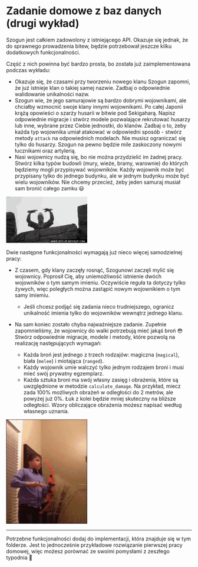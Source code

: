 # Zadanie domowe z baz danych (drugi wykład)

Szogun jest całkiem zadowolony z istniejącego API. Okazuje się jednak, że do sprawnego prowadzenia bitew, będzie potrzebował jeszcze kilku dodatkowych funkcjonalności.

Część z nich powinna być bardzo prosta, bo została już zaimplementowana podczas wykładu:

- Okazuje się, że czasami przy tworzeniu nowego klanu Szogun zapomni, że już istnieje klan o takiej samej nazwie. Zadbaj o odpowiednie walidowanie unikalności nazw.
- Szogun wie, że jego samurajowie są bardzo dobrymi wojownikami, ale chciałby wzmocnić swoje klany innymi wojownikami. Po całej Japonii krążą opowieści o szarży husarii w bitwie pod Sekigaharą. Napisz odpowiednie migracje i stwórz modele pozwalające rekrutować husarzy lub inne, wybrane przez Ciebie jednostki, do klanów. Zadbaj o to, żeby każda typ wojownika umiał atakować w odpowiedni sposób - stwórz metody `attack` na odpowiednich modelach. Nie musisz ograniczać się tylko do husarzy. Szogun na pewno będzie mile zaskoczony nowymi łucznikami oraz artylerią. 
- Nasi wojownicy nudzą się, bo nie można przydzielić im żadnej pracy. Stwórz kilka typów budowli (mury, wieże, bramy, warownie) do których będziemy mogli przypisywać wojowników. Każdy wojownik może być przypisany tylko do jednego budynku, ale w jednym budynku może być wielu wojowników. Nie chcemy przecież, żeby jeden samuraj musiał sam bronić całego zamku :smiley:

![castle](vendor/images/castle.gif)

Dwie następne funkcjonalności wymagają już nieco więcej samodzielnej pracy:

- Z czasem, gdy klany zaczęły rosnąć, Szogunowi zaczęli mylić się wojownicy. Poprosił Cię, aby uniemożliwość istnienie dwóch wojowników o tym samym imieniu. Oczywiście reguła ta dotyczy tylko żywych, więc poległych można zastąpić nowym wojownikiem o tym samy imiemiu.
  - Jeśli chcesz podjąć się zadania nieco trudniejszego, ogranicz unikalność imienia tylko do wojowników wewnątrz jednego klanu.

- Na sam koniec zostało chyba najważniejsze zadanie. Zupełnie zapomnieliśmy, że wojownicy do walki potrzebują mieć jakąś broń :flushed: Stwórz odpowiednie migracje, modele i metody, które pozwolą na realizację następujących wymagań:
  - Każda broń jest jednego z trzech rodzajów: magiczna (`magical`), biała (`melee`) i miotająca (`ranged`). 
  - Każdy wojownik umie walczyć tylko jednym rodzajem broni i musi mieć swój prywatny egzemplarz. 
  - Każda sztuka broni ma swój własny zasięg i obrażenia, które są uwzględnione w metodzie `calculate_damage`. Na przykład, miecz zada 100% możliwych obrażeń w odległości do 2 metrów, ale powyżej już 0%. Łuk z kolei będzie mniej skuteczny na bliższe odległości. Wzory obliczające obrażenia możesz napisać według własnego uznania.

![archery](vendor/images/archery.gif)

---

Potrzebne funkcjonalności dodaj do implementacji, która znajduje się w tym folderze. Jest to jednocześnie przykładowe rozwiązanie pierwszej pracy domowej, więc możesz porównać ze swoimi pomysłami z zeszłego typodnia :raised_hands:

